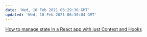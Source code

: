 ```yaml
---
date: 'Wed, 10 Feb 2021 06:29:30 GMT'
updated: 'Wed, 10 Feb 2021 06:30:04 GMT'
---
```


[How to manage state in a React app with just Context and Hooks](https://www.freecodecamp.org/news/state-management-with-react-hooks/)
